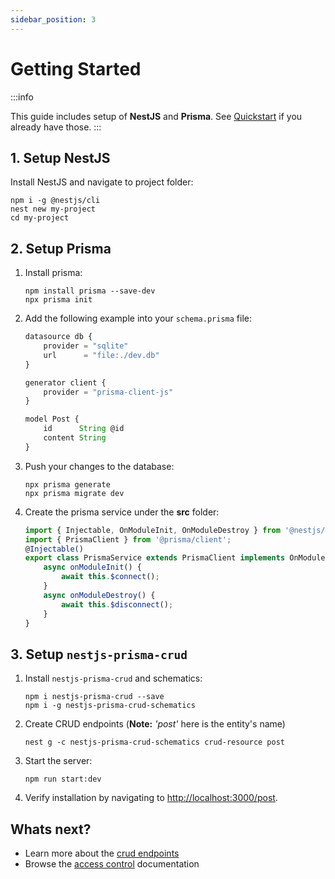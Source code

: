 ```yaml
---
sidebar_position: 3
---
```


# Getting Started

:::info

This guide includes setup of **NestJS** and **Prisma**. See [Quickstart](./quickstart) if you already have those.
:::

## 1. Setup NestJS

Install NestJS and navigate to project folder:

```
npm i -g @nestjs/cli
nest new my-project
cd my-project
```

## 2. Setup Prisma

1. Install prisma:

    ```
    npm install prisma --save-dev
    npx prisma init
    ```

2. Add the following example into your `schema.prisma` file:

    ```js title=schema.prisma
    datasource db {
        provider = "sqlite"
        url      = "file:./dev.db"
    }

    generator client {
        provider = "prisma-client-js"
    }

    model Post {
        id      String @id
        content String
    }
    ```

3. Push your changes to the database:

    ```
    npx prisma generate
    npx prisma migrate dev
    ```

4. Create the prisma service under the **src** folder:

    ```ts title=my-project/src/prisma.service.ts
    import { Injectable, OnModuleInit, OnModuleDestroy } from '@nestjs/common';
    import { PrismaClient } from '@prisma/client';
    @Injectable()
    export class PrismaService extends PrismaClient implements OnModuleInit, OnModuleDestroy {
        async onModuleInit() {
            await this.$connect();
        }
        async onModuleDestroy() {
            await this.$disconnect();
        }
    }
    ```

## 3. Setup `nestjs-prisma-crud`

1. Install `nestjs-prisma-crud` and schematics:

    ```
    npm i nestjs-prisma-crud --save
    npm i -g nestjs-prisma-crud-schematics
    ```

2. Create CRUD endpoints (**Note:** _'post'_ here is the entity's name)

    ```
    nest g -c nestjs-prisma-crud-schematics crud-resource post
    ```

3. Start the server:

    ```
    npm run start:dev
    ```

4. Verify installation by navigating to [http://localhost:3000/post](http://localhost:3000/post).

## Whats next?

-   Learn more about the [crud endpoints](./crud-endpoints)
-   Browse the [access control](./access-control-module/overview) documentation
